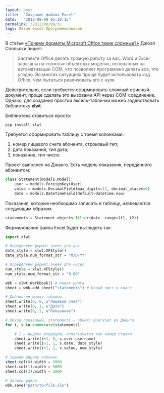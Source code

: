 ```yaml
---
layout: post
title:  "Создание файлов Excel"
date:   "2012-08-09 05:10:15"
permalink: /2012/08/09/3/
tags: Питон excel Программирование
---
```


В статье
[«Почему форматы Microsoft Office такие сложные?»](http://goo.gl/GI80u)
Джоэл Спольски пишет:

>Заставьте Office делать грязную работу за вас. Word и Excel завязаны
>  на сложных объектных моделях, основанных на автоматизации COM, что
>  позволяет программно делать всё, что угодно. Во многих ситуациях
>  проще будет использовать код Office, чем пытаться реализовать его с
>  нуля.

Действительно, если требуется сформировать сложный офисный документ,
проще сделать это вызовами API через COM-соединение. Однако, для
создания простой эксель-таблички можно задействовать библиотеку
**xlwt**.

Библиотека ставиться просто:

~~~
pip install xlwt
~~~

Требуется сформировать таблицу с тремя колонками:

1. номер лицевого счета абонента, строковый тип;
2. дата показания, тип дата;
3. показание, тип число.

Проект выполнен на Джанго. Есть модель показания, переданного абонентом:

~~~ python
class Statement(models.Model):
    user = models.ForeignKey(User)
    value = models.DecimalField(max_digits=12, decimal_places=6)
    date = models.DateTimeField(default=datetime.now)
~~~

Показания, которые необходимо записать в таблицу, извлекаются следующим образом

~~~ python
statements = Statement.objects.filter(date__range=(t1, t2))
~~~

Формирование файла Excel будет выглядеть так:

~~~ python
import xlwt

# Определяем формат ячеек для дат
date_style = xlwt.XFStyle()
date_style.num_format_str = "M/D/YY"

# Определяем формат ячеек для чисел
num_style = xlwt.XFStyle()
num_style.num_format_str = "0.00"

wbk = xlwt.Workbook() # Новая книга
sheet = wbk.add_sheet("statements") # Новый лист в книге

# Добавляем шапку таблицы
sheet.write(0, 0, u"Лицевой счет")
sheet.write(0, 1, u"Дата")
sheet.write(0, 2, u"Показание")

# Обход показаний, statements — объект QuerySet из Джанго
for i, s in enumerate(statements):

    # i — индекс итерации, используется как номер строки
    sheet.write(i+1, 0, s.user.username)
    sheet.write(i+1, 1, s.date, date_style)
    sheet.write(i+1, 2, s.value, num_style)

# Задаем ширину колонок
sheet.col(0).width = 5000
sheet.col(1).width = 5000
sheet.col(2).width = 5000

# Запись файла
wbk.save("path/to/file.xls")
~~~
